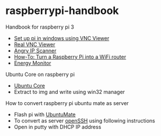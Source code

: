# raspberrypi-handbook
Handbook for raspberry pi 3  
   - [Set up pi in windows using VNC Viewer](https://youtu.be/NUHRhNB67F4)
   - [Real VNC Viewer](https://www.realvnc.com/download/viewer)
   - [Angry IP Scanner](http://angryip.org/download/#windows)
   - [How-To: Turn a Raspberry Pi into a WiFi router](http://raspberrypihq.com/how-to-turn-a-raspberry-pi-into-a-wifi-router/)
   - [Energy Monitor](https://www.raspberrypi.org/blog/#)
   
Ubuntu Core on raspberry pi
   - [Ubuntu Core](https://developer.ubuntu.com/core/get-started/raspberry-pi-2-3)
   - Extract to img and write using win32 manager

How to convert raspberry pi ubuntu mate as server
   - Flash pi with [UbuntuMate](https://ubuntu-mate.org/raspberry-pi/)
   - To convert as server [openSSH](https://help.ubuntu.com/community/SSH/OpenSSH/Configuring) using following instructions
   - Open in putty with DHCP IP address
